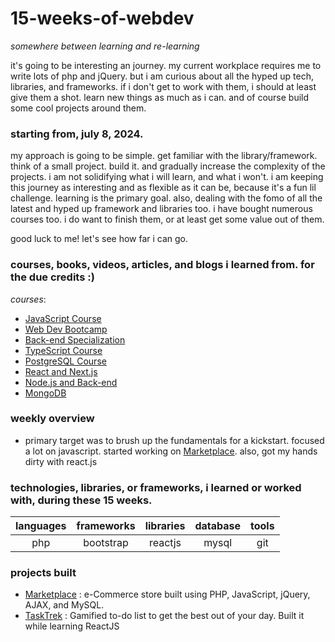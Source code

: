 # 15-weeks-of-webdev

*somewhere between learning and re-learning*

it's going to be interesting an journey. my current workplace requires me to write lots of php and jQuery. but i am curious about all the hyped up tech, libraries, and frameworks. if i don't get to work with them, i should at least give them a shot. learn new things as much as i can. and of course build some cool projects around them.

### starting from, july 8, 2024.

my approach is going to be simple. get familiar with the library/framework. think of a small project. build it. and gradually increase the complexity of the projects. i am not solidifying what i will learn, and what i won't. i am keeping this journey as interesting and as flexible as it can be, because it's a fun lil challenge. learning is the primary goal. also, dealing with the fomo of all the latest and hyped up framework and libraries too. i have bought numerous courses too. i do want to finish them, or at least get some value out of them.

good luck to me! let's see how far i can go.

### courses, books, videos, articles, and blogs i learned from. for the due credits :) 

*courses*:
- [JavaScript Course]()
- [Web Dev Bootcamp]()
- [Back-end Specialization]()
- [TypeScript Course]()
- [PostgreSQL Course]()
- [React and Next.js]()
- [Node.js and Back-end]()
- [MongoDB]()
  
### weekly overview
- primary target was to brush up the fundamentals for a kickstart. focused a lot on javascript. started working on [Marketplace](https://github.com/ashutosh-dave/marketplace). also, got my hands dirty with react.js

### technologies, libraries, or frameworks, i learned or worked with, during these 15 weeks.

| languages | frameworks | libraries | database | tools |
|:---------:|:----------:|:---------:|:--------:|:-----:|
|php|bootstrap|reactjs|mysql|git|

### projects built
- [Marketplace](https://github.com/ashutosh-dave/Marketplace) : e-Commerce store built using PHP, JavaScript, jQuery, AJAX, and MySQL.
- [TaskTrek](https://github.com/ashutosh-dave/task-trek) : Gamified to-do list to get the best out of your day. Built it while learning ReactJS

